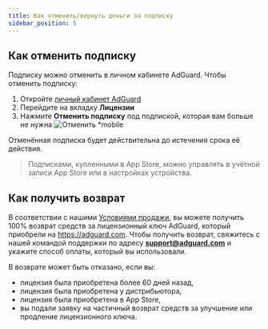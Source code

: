 ```yaml
---
title: Как отменить/вернуть деньги за подписку
sidebar_position: 5
---
```


## Как отменить подписку

Подписку можно отменить в личном кабинете AdGuard. Чтобы отменить подписку:

 1. Откройте [личный кабинет AdGuard](https://my.adguard.com/)
 2. Перейдите на вкладку **Лицензии**
 3. Нажмите **Отменить подписку** под подпиской, которая вам больше не нужна ![Отменить *mobile](https://cdn.adtidy.org/content/kb/ad_blocker/general/newaccount-cancel-sub.png)

 Отменённая подписка будет действительна до истечения срока её действия.

> Подписками, купленными в App Store, можно управлять в учётной записи App Store или в настройках устройства.

## Как получить возврат

В соответствии с нашими [Условиями продажи](https://adguard.com/terms-of-sale.html), вы можете получить 100% возврат средств за лицензионный ключ AdGuard, который приобрели на https://adguard.com. Чтобы получить возврат, свяжитесь с нашей командой поддержки по адресу **support@adguard.com** и укажите способ оплаты, который вы использовали.

В возврате может быть отказано, если вы:
* лицензия была приобретена более 60 дней назад,
* лицензия была приобретена у дистрибьютора,
* лицензия была приобретена в App Store,
* вы подали заявку на частичный возврат средств за улучшение или продление лицензионного ключа.
